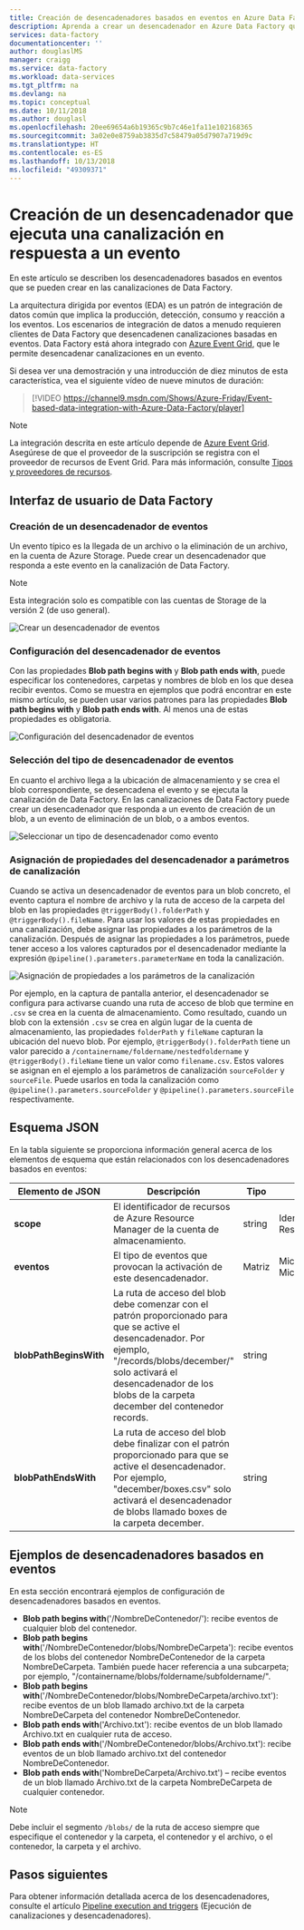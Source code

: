 ```yaml
---
title: Creación de desencadenadores basados en eventos en Azure Data Factory | Microsoft Docs
description: Aprenda a crear un desencadenador en Azure Data Factory que ejecute una canalización en respuesta a un evento.
services: data-factory
documentationcenter: ''
author: douglaslMS
manager: craigg
ms.service: data-factory
ms.workload: data-services
ms.tgt_pltfrm: na
ms.devlang: na
ms.topic: conceptual
ms.date: 10/11/2018
ms.author: douglasl
ms.openlocfilehash: 20ee69654a6b19365c9b7c46e1fa11e102168365
ms.sourcegitcommit: 3a02e0e8759ab3835d7c58479a05d7907a719d9c
ms.translationtype: HT
ms.contentlocale: es-ES
ms.lasthandoff: 10/13/2018
ms.locfileid: "49309371"
---
```

# <a name="create-a-trigger-that-runs-a-pipeline-in-response-to-an-event"></a>Creación de un desencadenador que ejecuta una canalización en respuesta a un evento

En este artículo se describen los desencadenadores basados en eventos que se pueden crear en las canalizaciones de Data Factory.

La arquitectura dirigida por eventos (EDA) es un patrón de integración de datos común que implica la producción, detección, consumo y reacción a los eventos. Los escenarios de integración de datos a menudo requieren clientes de Data Factory que desencadenen canalizaciones basadas en eventos. Data Factory está ahora integrado con [Azure Event Grid](https://azure.microsoft.com/services/event-grid/), que le permite desencadenar canalizaciones en un evento.

Si desea ver una demostración y una introducción de diez minutos de esta característica, vea el siguiente vídeo de nueve minutos de duración:

> [!VIDEO https://channel9.msdn.com/Shows/Azure-Friday/Event-based-data-integration-with-Azure-Data-Factory/player]


> [!NOTE]
> La integración descrita en este artículo depende de [Azure Event Grid](https://azure.microsoft.com/services/event-grid/). Asegúrese de que el proveedor de la suscripción se registra con el proveedor de recursos de Event Grid. Para más información, consulte [Tipos y proveedores de recursos](../azure-resource-manager/resource-manager-supported-services.md#portal).

## <a name="data-factory-ui"></a>Interfaz de usuario de Data Factory

### <a name="create-a-new-event-trigger"></a>Creación de un desencadenador de eventos

Un evento típico es la llegada de un archivo o la eliminación de un archivo, en la cuenta de Azure Storage. Puede crear un desencadenador que responda a este evento en la canalización de Data Factory.

> [!NOTE]
> Esta integración solo es compatible con las cuentas de Storage de la versión 2 (de uso general).

![Crear un desencadenador de eventos](media/how-to-create-event-trigger/event-based-trigger-image1.png)

### <a name="configure-the-event-trigger"></a>Configuración del desencadenador de eventos

Con las propiedades **Blob path begins with** y **Blob path ends with**, puede especificar los contenedores, carpetas y nombres de blob en los que desea recibir eventos. Como se muestra en ejemplos que podrá encontrar en este mismo artículo, se pueden usar varios patrones para las propiedades **Blob path begins with** y **Blob path ends with**. Al menos una de estas propiedades es obligatoria.

![Configuración del desencadenador de eventos](media/how-to-create-event-trigger/event-based-trigger-image2.png)

### <a name="select-the-event-trigger-type"></a>Selección del tipo de desencadenador de eventos

En cuanto el archivo llega a la ubicación de almacenamiento y se crea el blob correspondiente, se desencadena el evento y se ejecuta la canalización de Data Factory. En las canalizaciones de Data Factory puede crear un desencadenador que responda a un evento de creación de un blob, a un evento de eliminación de un blob, o a ambos eventos.

![Seleccionar un tipo de desencadenador como evento](media/how-to-create-event-trigger/event-based-trigger-image3.png)

### <a name="map-trigger-properties-to-pipeline-parameters"></a>Asignación de propiedades del desencadenador a parámetros de canalización

Cuando se activa un desencadenador de eventos para un blob concreto, el evento captura el nombre de archivo y la ruta de acceso de la carpeta del blob en las propiedades `@triggerBody().folderPath` y `@triggerBody().fileName`. Para usar los valores de estas propiedades en una canalización, debe asignar las propiedades a los parámetros de la canalización. Después de asignar las propiedades a los parámetros, puede tener acceso a los valores capturados por el desencadenador mediante la expresión `@pipeline().parameters.parameterName` en toda la canalización.

![Asignación de propiedades a los parámetros de la canalización](media/how-to-create-event-trigger/event-based-trigger-image4.png)

Por ejemplo, en la captura de pantalla anterior, el desencadenador se configura para activarse cuando una ruta de acceso de blob que termine en `.csv` se crea en la cuenta de almacenamiento. Como resultado, cuando un blob con la extensión `.csv` se crea en algún lugar de la cuenta de almacenamiento, las propiedades `folderPath` y `fileName` capturan la ubicación del nuevo blob. Por ejemplo, `@triggerBody().folderPath` tiene un valor parecido a `/containername/foldername/nestedfoldername` y `@triggerBody().fileName` tiene un valor como `filename.csv`. Estos valores se asignan en el ejemplo a los parámetros de canalización `sourceFolder` y `sourceFile`. Puede usarlos en toda la canalización como `@pipeline().parameters.sourceFolder` y `@pipeline().parameters.sourceFile` respectivamente.

## <a name="json-schema"></a>Esquema JSON

En la tabla siguiente se proporciona información general acerca de los elementos de esquema que están relacionados con los desencadenadores basados en eventos:

| **Elemento de JSON** | **Descripción** | **Tipo** | **Valores permitidos** | **Obligatorio** |
| ---------------- | --------------- | -------- | ------------------ | ------------ |
| **scope** | El identificador de recursos de Azure Resource Manager de la cuenta de almacenamiento. | string | Identificador de Azure Resource Manager | SÍ |
| **eventos** | El tipo de eventos que provocan la activación de este desencadenador. | Matriz    | Microsoft.Storage.BlobCreated, Microsoft.Storage.BlobDeleted | Sí, cualquier combinación. |
| **blobPathBeginsWith** | La ruta de acceso del blob debe comenzar con el patrón proporcionado para que se active el desencadenador. Por ejemplo, "/records/blobs/december/" solo activará el desencadenador de los blobs de la carpeta december del contenedor records. | string   | | Se debe proporcionar al menos una de estas propiedades: blobPathBeginsWith, blobPathEndsWith. |
| **blobPathEndsWith** | La ruta de acceso del blob debe finalizar con el patrón proporcionado para que se active el desencadenador. Por ejemplo, "december/boxes.csv" solo activará el desencadenador de blobs llamado boxes de la carpeta december. | string   | | Se debe proporcionar al menos una de estas propiedades: blobPathBeginsWith, blobPathEndsWith. |

## <a name="examples-of-event-based-triggers"></a>Ejemplos de desencadenadores basados en eventos

En esta sección encontrará ejemplos de configuración de desencadenadores basados en eventos.

-   **Blob path begins with**('/NombreDeContenedor/'): recibe eventos de cualquier blob del contenedor.
-   **Blob path begins with**('/NombreDeContenedor/blobs/NombreDeCarpeta'): recibe eventos de los blobs del contenedor NombreDeContenedor de la carpeta NombreDeCarpeta. También puede hacer referencia a una subcarpeta; por ejemplo, "/containername/blobs/foldername/subfoldername/".
-   **Blob path begins with**('/NombreDeContenedor/blobs/NombreDeCarpeta/archivo.txt'): recibe eventos de un blob llamado archivo.txt de la carpeta NombreDeCarpeta del contenedor NombreDeContenedor.
-   **Blob path ends with**('Archivo.txt'): recibe eventos de un blob llamado Archivo.txt en cualquier ruta de acceso.
-   **Blob path ends with**('/NombreDeContenedor/blobs/Archivo.txt'): recibe eventos de un blob llamado archivo.txt del contenedor NombreDeContenedor.
-   **Blob path ends with**('NombreDeCarpeta/Archivo.txt') – recibe eventos de un blob llamado Archivo.txt de la carpeta NombreDeCarpeta de cualquier contenedor.

> [!NOTE]
> Debe incluir el segmento `/blobs/` de la ruta de acceso siempre que especifique el contenedor y la carpeta, el contenedor y el archivo, o el contenedor, la carpeta y el archivo.

## <a name="next-steps"></a>Pasos siguientes
Para obtener información detallada acerca de los desencadenadores, consulte el artículo [Pipeline execution and triggers](concepts-pipeline-execution-triggers.md#triggers) (Ejecución de canalizaciones y desencadenadores).
